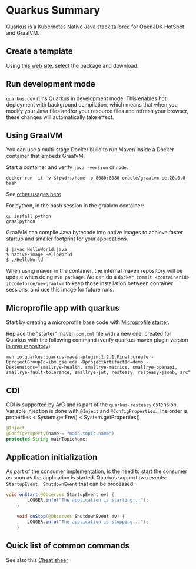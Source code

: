# Quarkus Summary

[Quarkus](https://quarkus.io/) is a Kubernetes Native Java stack tailored for OpenJDK HotSpot and GraalVM.

## Create a template

Using [this web site](https://code.quarkus.io/), select the package and download.

## Run development mode

`quarkus:dev` runs Quarkus in development mode. This enables hot deployment with background compilation, which means that when you modify your Java files and/or your resource files and refresh your browser, these changes will automatically take effect.


## Using GraalVM

You can use a multi-stage Docker build to run Maven inside a Docker container that embeds GraalVM. 

Start a container and verify `java -version` or `node`.

```shell
docker run -it -v $(pwd):/home -p 8080:8080 oracle/graalvm-ce:20.0.0 bash
```

See [other usages here](https://www.graalvm.org/docs/getting-started/#docker-containers)

For python, in the bash session in the graalvm container:

```shell
gu install python
graalpython
```

GraalVM can compile Java bytecode into native images to achieve faster startup and smaller footprint for your applications. 

```shell
$ javac HelloWorld.java
$ native-image HelloWorld
$ ./HelloWorld
```
When using maven in the container, the internal maven repository will be update when doing `mvn package`. We can do a `docker commit <containerid> jbcodeforce/newgraalvm` to keep those installation between container sessions, and use this image for future runs.



## Microprofile app with quarkus

Start by creating a microprofile base code with [Microprofile starter](https://start.microprofile.io/).

Replace the "starter" maven `pom.xml` file with a new one, created for Quarkus with the following command (verify quarkus maven plugin version [in mvn repository](https://mvnrepository.com/artifact/io.quarkus/quarkus-maven-plugin)):

```
mvn io.quarkus:quarkus-maven-plugin:1.2.1.Final:create -DprojectGroupId=ibm.gse.eda -DprojectArtifactId=demo -Dextensions="smallrye-health, smallrye-metrics, smallrye-openapi, smallrye-fault-tolerance, smallrye-jwt, resteasy, resteasy-jsonb, arc"
```

## CDI

CDI is supported by ArC and is part of the `quarkus-resteasy` extension. Variable injection is done with `@Inject` and `@ConfigProperties`. The order is properties < System.getEnv()  < System.getProperties()

```java
@Inject 
@ConfigProperty(name = "main.topic.name")
protected String mainTopicName;
```
## Application initialization

As part of the consumer implementation, is the need to start the consumer as soon as the application is started. Quarkus support two events: `StartupEvent, ShutdownEvent` that can be processed:

```java
void onStart(@Observes StartupEvent ev) {               
        LOGGER.info("The application is starting...");
    }

    void onStop(@Observes ShutdownEvent ev) {               
        LOGGER.info("The application is stopping...");
    }
```
## Quick list of common commands

See also this [Cheat sheer](https://lordofthejars.github.io/quarkus-cheat-sheet/#quarkuscheatsheet)